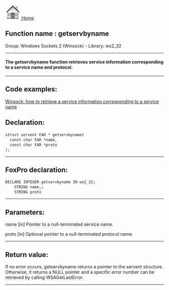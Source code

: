 [<img src="../../images/home.png"> Home ](https://github.com/VFPX/Win32API)  

## Function name : getservbyname
Group: Windows Sockets 2 (Winsock) - Library: ws2_32    
***  


#### The getservbyname function retrieves service information corresponding to a service name and protocol.
***  


## Code examples:
[Winsock: how to retrieve a service information corresponding to a service name](../../samples/sample_220.md)  

## Declaration:
```foxpro  
struct servent FAR * getservbyname(
  const char FAR *name,
  const char FAR *proto
);  
```  
***  


## FoxPro declaration:
```foxpro  
DECLARE INTEGER getservbyname IN ws2_32;
	STRING name,;
	STRING proto  
```  
***  


## Parameters:
name 
[in] Pointer to a null-terminated service name. 

proto 
[in] Optional pointer to a null-terminated protocol name.   
***  


## Return value:
If no error occurs, getservbyname returns a pointer to the servent structure. Otherwise, it returns a NULL pointer and a specific error number can be retrieved by calling WSAGetLastError.  
***  

